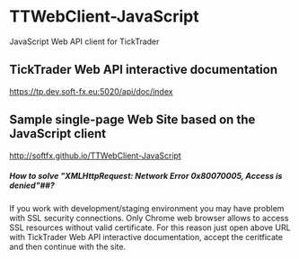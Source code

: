 # TTWebClient-JavaScript
JavaScript Web API client for TickTrader

## TickTrader Web API interactive documentation
https://tp.dev.soft-fx.eu:5020/api/doc/index

## Sample single-page Web Site based on the JavaScript client
http://softfx.github.io/TTWebClient-JavaScript

##### How to solve "XMLHttpRequest: Network Error 0x80070005, Access is denied"##?
If you work with development/staging environment you may have problem with SSL security connections. Only Chrome web browser allows to access SSL resources without valid certificate. For this reason just open above URL with TickTrader Web API interactive documentation, accept the ceritficate and then continue with the site.



